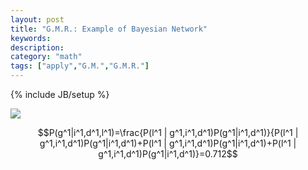 ```yaml
---
layout: post
title: "G.M.R.: Example of Bayesian Network"
keywords:  
description: 
category: "math"
tags: ["apply","G.M.","G.M.R."]
---
```

{% include JB/setup %}


<img
src="{{IMAGE_PATH}}/math-apply-probabilistic-graphical-models-bayesian-network-representation-example.png">

$$P(g^1|i^1,d^1,l^1)=\frac{P(l^1 | g^1,i^1,d^1)P(g^1|i^1,d^1)}{P(l^1 | g^1,i^1,d^1)P(g^1|i^1,d^1)+P(l^1 | g^1,i^1,d^1)P(g^1|i^1,d^1)+P(l^1 | g^1,i^1,d^1)P(g^1|i^1,d^1)}=0.712$$


